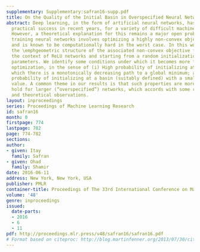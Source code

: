```yaml
---
supplementary: Supplementary:safran16-supp.pdf
title: On the Quality of the Initial Basin in Overspecified Neural Networks
abstract: Deep learning, in the form of artificial neural networks, has achieved remarkable
  practical success in recent years, for a variety of difficult machine learning applications.
  However, a theoretical explanation for this remains a major open problem, since
  training neural networks involves optimizing a highly non-convex objective function,
  and is known to be computationally hard in the worst case. In this work, we study
  the \emphgeometric structure of the associated non-convex objective function, in
  the context of ReLU networks and starting from a random initialization of the network
  parameters. We identify some conditions under which it becomes more favorable to
  optimization, in the sense of (i) High probability of initializing at a point from
  which there is a monotonically decreasing path to a global minimum; and (ii) High
  probability of initializing at a basin (suitably defined) with a small minimal objective
  value. A common theme in our results is that such properties are more likely to
  hold for larger (“overspecified”) networks, which accords with some recent empirical
  and theoretical observations.
layout: inproceedings
series: Proceedings of Machine Learning Research
id: safran16
month: 0
firstpage: 774
lastpage: 782
page: 774-782
sections: 
author:
- given: Itay
  family: Safran
- given: Ohad
  family: Shamir
date: 2016-06-11
address: New York, New York, USA
publisher: PMLR
container-title: Proceedings of The 33rd International Conference on Machine Learning
volume: '48'
genre: inproceedings
issued:
  date-parts:
  - 2016
  - 6
  - 11
pdf: http://proceedings.mlr.press/v48/safran16/safran16.pdf
# Format based on citeproc: http://blog.martinfenner.org/2013/07/30/citeproc-yaml-for-bibliographies/
---
```

